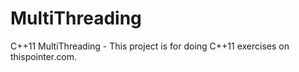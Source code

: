 # MultiThreading
C++11 MultiThreading - This project is for doing C++11 exercises on thispointer.com.
